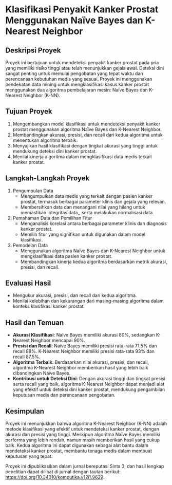 # Klasifikasi Penyakit Kanker Prostat Menggunakan Naïve Bayes dan K-Nearest Neighbor
## Deskripsi Proyek
Proyek ini bertujuan untuk mendeteksi penyakit kanker prostat pada pria yang memiliki risiko tinggi atau telah menunjukkan gejala awal. Deteksi dini sangat penting untuk memulai pengobatan yang tepat waktu dan perencanaan kebutuhan medis yang sesuai. Proyek ini menggunakan pendekatan data mining untuk mengklasifikasi kasus kanker prostat menggunakan dua algoritma pembelajaran mesin: Naïve Bayes dan K-Nearest Neighbor (K-NN). 
## Tujuan Proyek
1. Mengembangkan model klasifikasi untuk mendeteksi penyakit kanker prostat menggunakan algoritma Naïve Bayes dan K-Nearest Neighbor.
2. Membandingkan akurasi, presisi, dan recall dari kedua algoritma untuk menentukan algoritma terbaik.
3. Menyajikan hasil klasifikasi dengan tingkat akurasi yang tinggi untuk mendukung deteksi dini kanker prostat.
4. Menilai kinerja algoritma dalam mengklasifikasi data medis terkait kanker prostat.
## Langkah-Langkah Proyek
1. Pengumpulan Data
    - Mengumpulkan data medis yang terkait dengan pasien kanker prostat, termasuk berbagai parameter klinis dan gejala yang relevan.
    - Membersihkan data dan menangani nilai yang hilang untuk memastikan integritas data,, serta melakukan normalisasi data.
3. Pemahaman Data dan Pemilihan Fitur
    - Menganalisis korelasi antara berbagai parameter klinis dan diagnosis kanker prostat.
    - Memilih fitur yang signifikan untuk digunakan dalam model klasifikasi.
3. Pemodelan Data
    - Menggunakan algoritma Naïve Bayes dan K-Nearest Neighbor untuk mengklasifikasi data pasien kanker prostat.
    - Membandingkan kinerja kedua algoritma berdasarkan metrik akurasi, presisi, dan recall.
## Evaluasi Hasil
- Mengukur akurasi, presisi, dan recall dari kedua algoritma.
- Menilai kelebihan dan kekurangan dari masing-masing algoritma dalam konteks klasifikasi kanker prostat.
## Hasil dan Temuan
- **Akurasi Klasifikasi**: Naïve Bayes memiliki akurasi 80%, sedangkan K-Nearest Neighbor mencapai 90%.
- **Presisi dan Recall**: Naïve Bayes memiliki presisi rata-rata 71,5% dan recall 88%. K-Nearest Neighbor memiliki presisi rata-rata 93% dan recall 87,5%.
- **Algoritma Terbaik**: Berdasarkan nilai akurasi, presisi, dan recall, algoritma K-Nearest Neighbor memberikan hasil yang lebih baik dibandingkan Naïve Bayes.
- **Kontribusi untuk Deteksi Dini**: Dengan akurasi tinggi dan tingkat presisi serta recall yang baik, algoritma K-Nearest Neighbor dapat menjadi alat yang efektif untuk deteksi dini kanker prostat, mendukung pengambilan keputusan medis dan perencanaan pengobatan.
## Kesimpulan
Proyek ini menunjukkan bahwa algoritma K-Nearest Neighbor (K-NN) adalah metode klasifikasi yang efektif untuk mendeteksi kanker prostat, dengan akurasi dan presisi yang tinggi. Meskipun algoritma Naïve Bayes memiliki performa yang lebih rendah, namun masih memberikan hasil yang cukup baik. Kedua algoritma ini dapat digunakan sebagai alat bantu dalam mendeteksi kanker prostat, membantu tenaga medis dalam membuat keputusan yang tepat. 

Proyek ini dipublikasikan dalam jurnal bereputasi Sinta 3, dan hasil lengkap penelitian dapat dilihat di jurnal dengan tautan berikut: https://doi.org/10.34010/komputika.v12i1.9629.
